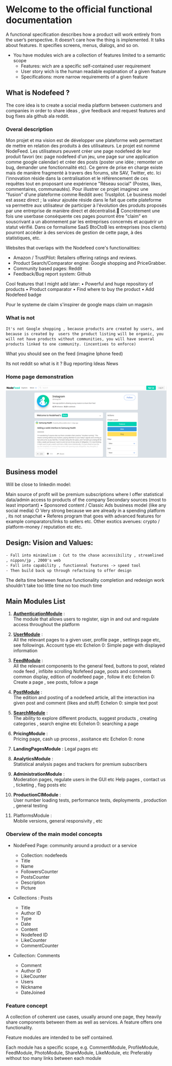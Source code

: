 # Welcome to the official functional documentation

A functional specification describes how a product will work entirely from the user’s perspective. It doesn’t care how the thing is implemented. It talks about features. It specifies screens, menus, dialogs, and so on.

* You have modules wich are a collection of features limited to a semantic scope
  * Features: wich are a specific  self-contained user requirement
  * User story wich is the human readable explanation of a given feature
  * Specifications: more narrow requirements of a given feature 

## What is Nodefeed ?

The core idea is to create a social media platform between customers and companies in order to share ideas , give feedback and request features and bug fixes ala github ala reddit.

### Overal description

Mon projet et ma vision est de développer une plateforme web permettant de mettre en relation des produits à des utilisateurs. Le projet est nommé NodeFeed. Les utilisateurs peuvent créer une page nodefeed de leur produit favori (ex: page nodefeed d'un jeu, une page sur une application comme google calendar) et créer des posts (poster une idée ; remonter un bug, demander une fonctionnalité etc). Ce genre de prise en charge existe mais de manière fragmenté à travers des forums, site SAV, Twitter, etc. Ici l'innovation réside dans la centralisation et le référencement de ces requêtes tout en proposant une expérience "Réseau social" (Postes, likes, commentaires, communautés). Pour illustrer ce projet imaginez une "fusion" d'une plateforme comme Reddit avec Trustpilot. Le business model est assez direct ; la valeur ajoutée réside dans le fait que cette plateforme va permettre aux utilisateur de participer à l'évolution des produits proposés par une entreprise de manière direct et décentralisé. ِConcrètement une fois une userbase conséquente ces pages pourront être "claim" en souscrivant a un abonnement par les entreprises concernés et acquérir un statut vérifié. Dans ce formalisme SaaS BtoCtoB  les entreprises (nos clients) pourront accéder à des services de gestion de cette page, à des statistiques, etc.

Websites that overlaps with the Nodefeed core's functionalities:

* Amazon / TrustPilot: Retailers offering ratings and reviews.
* Product Search/Comparator engine: Google shopping and PriceGrabber.
* Community based pages: Reddit
* Feedback/Bug report system: Github

Cool features that I might add later:
    • Powerful and huge repository of products
    • Product comparator
    • Find where to buy the product
    • Add Nodefeed badge

Pour le systeme de claim s'inspirer de google maps claim un magasin  

### What is not

    It's not Google shopping , because products are created by users, and because is created by  users the product listing will be organic, you will not have products without communities, you will have several products linked to one community. (incentives to enforce)

What you should see on the feed (imagine Iphone feed)

Its not reddit so what is it ?
Bug reporting
Ideas
News  

### Home page demonstration

![Home page demonstraction wireframe](_assets/homepage-demo.png)

## Business model

Will be close to linkedin model:

Main source of profit will be premium subscriptions where I offer statistical data/admin access to products of the company
Secondary sources (most to least important)
    • Sponsored content / Classic Ads business model (like any social media)
        ○ Very strong because we are already in a spending platform , its not snapchat
    • Referes program that goes with advanced features for example comparators/links to sellers etc.
Other exotics avenues: crypto / platform-money / reputation etc etc.

## Design: Vision and Values:

    - Fall into minimalism : Cut to the chase accessibility , streamlined , nippon/jp , 2000's web 
    - Fall into capability , functionnal features -> speed tool
    - Then build back up through refactoing to offer design

The delta time between feature functionality completion and redesign work shouldn't take too little time no too much time

## Main Modules List

1. **[AuthenticationModule](AuthenticationModule/authentication-module.fspec.md)** :  
    The module that allows users to register, sign in and out and regulate access throughout the platform

2. **[UserModule](UserModule/ll)** :  
    All the relevant pages to a given user, profile page , settings page etc, see followings.  Account type etc
    Echelon 0: Simple page with displayed information

3. **[FeedModule](FeedModule/feed-module.fspec.md)** :  
    All the relevant components to the general feed, buttons to post, related node feed , infibite scrolling 
    Nofefeed page, posts and comments common display, edition of nodefeed page , follow it etc
    Echelon 0: Create a page , see posts, follow a page

4. **[PostModule](PostModule/post-module.fspec.md)** :  
    The edition and posting of a nodefeed article, all the interaction ina given post and comment (likes and stuff)
    Echelon 0: simple text post

5. **[SearchModule](SearchModule/search-module.fspec.md)** :  
    The ability to explore different products, suggest products , creating categories , search engine etc
    Echelon 0: searching a page

6. **PricingModule** :  
    Pricing page, cash up process , assitance etc
    Echelon 0: none

7. **LandingPagesModule** : Legal pages etc

8. **AnalyticsModule** :  
    Statistical analysis pages and trackers for premium subscribers

9. **AdministrationModule** :  
    Moderation pages, regulate users in the GUI etc
    Help pages , contact us , ticketing , flag posts etc

10. **ProductionCIModule** :  
    User number loading tests, performance tests, deployments , production , general testing

11. PlatformsModule :  
    Mobile versions, general responsivity , etc

### Oberview of the main model concepts

* NodeFeed Page: community around a product or a service 
  
  * Collection: nodefeeds
  * Title
  * Name
  * FollowersCounter
  * PostsCounter
  * Description
  * Picture

* Collections : Posts
  
  * Title
  * Author ID
  * Type
  * Date
  * Content
  * Nodefeed ID
  * LikeCounter
  * CommentCounter

* Collection: Comments
  
  * Comment
  * Author ID
  * LikeCounter
  * Users
  * Nickname
  * DateJoined

### Feature concept

A collection of coherent use cases, usually around one page, they heavily share components between them as well as services. A feature offers one functionality.

Feature modules are intended to be self contained.

Each module has a specific scope, e.g. CommentModule, ProfileModule, FeedModule, PhotoModule, ShareModule, LikeModule, etc
Preferably without too many links between each module
